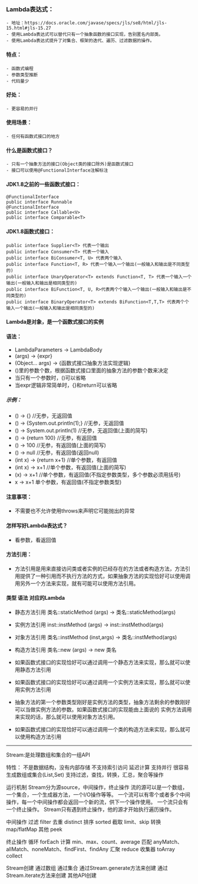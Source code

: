 ### Lambda表达式：
	- 地址：https://docs.oracle.com/javase/specs/jls/se8/html/jls-15.html#jls-15.27
	- 使用Lambda表达式可以替代只有一个抽象函数的接口实现，告别匿名内部类。
	- 使用Lambda表达式提升了对集合、框架的迭代、遍历、过滤数据的操作。
	
#### 特点：
	- 函数式编程
	- 参数类型推断
	- 代码量少
	
#### 好处：
	- 更容易的并行
	
#### 使用场景：
	- 任何有函数式接口的地方
	
#### 什么是函数式接口？
	- 只有一个抽象方法的接口(Object类的接口除外)是函数式接口
	- 接口可以使用@FunctionalInterface注解标注
	
#### JDK1.8之前的一些函数式接口：
	@FunctionalInterface
	public interface Runnable
	@FunctionalInterface
	public interface Callable<V>
	public interface Comparable<T> 
	
#### JDK1.8函数式接口：
	public interface Supplier<T> 代表一个输出
	public interface Consumer<T> 代表一个输入
	public interface BiConsumer<T, U> 代表两个输入
	public interface Function<T, R> 代表一个输入一个输出(一般输入和输出是不同类型的)
	public interface UnaryOperator<T> extends Function<T, T> 代表一个输入一个输出(一般输入和输出是相同类型的)
	public interface BiFunction<T, U, R>代表两个个输入一个输出(一般输入和输出是不同类型的)
	public interface BinaryOperator<T> extends BiFunction<T,T,T> 代表两个个输入一个输出(一般输入和输出是相同类型的)
	
#### Lambda是对象，是一个函数式接口的实例

#### 语法：
- LambdaParameters -> LambdaBody
- (args) -> {expr}
- (Object... args) -> {函数式接口抽象方法实现逻辑}
- ()里的参数个数，根据函数式接口里面的抽象方法的参数个数来决定
- 当只有一个参数时，()可以省略
- 当expr逻辑非常简单时，{}和return可以省略
##### 示例：
- () -> {} //无参，无返回值
- () -> {System.out.println(1);} //无参，无返回值
- () -> System.out.println(1) //无参，无返回值(上面的简写)
- () -> {return 100} //无参，有返回值
- () -> 100 //无参，有返回值(上面的简写)
- () -> null //无参，有返回值(返回null)
- (int x) -> {return x+1} //单个参数，有返回值
- (int x) -> x+1 //单个参数，有返回值(上面的简写)
- (x) -> x+1 //单个参数，有返回值(不指定参数类型，多个参数必须用括号)
- x -> x+1 单个参数，有返回值(不指定参数类型)

#### 注意事项：
- 不需要也不允许使用throws来声明它可能抛出的异常

#### 怎样写好Lambda表达式？
- 看参数，看返回值

#### 方法引用：
- 方法引用是用来直接访问类或者实例的已经存在的方法或者构造方法，方法引用提供了一种引用而不执行方法的方式，如果抽象方法的实现恰好可以使用调用另外一个方法来实现，就有可能可以使用方法引用。

#### 类型                         语法                                       对应的Lambda
- 静态方法引用     类名::staticMethod      (args) -> 类名::staticMethod(args)
- 实例方法引用     inst::instMethod        (args) -> inst::instMethod(args)
- 对象方法引用     类名::instMethod        (inst,args) -> 类名::instMethod(args)
- 构造方法引用     类名::new               (args) -> new 类名

- 如果函数式接口的实现恰好可以通过调用一个静态方法来实现，那么就可以使用静态方法引用
- 如果函数式接口的实现恰好可以通过调用一个实例方法来实现，那么就可以使用实例方法引用
- 抽象方法的第一个参数类型刚好是实例方法的类型，抽象方法剩余的参数刚好可以当做实例方法的参数。如果函数式接口的实现能由上面说的
实例方法调用来实现的话，那么就可以使用对象方法引用。
- 如果函数式接口的实现恰好可以通过调用一个类的构造方法来实现，那么就可以使用构造方法引用

--------------------------------------------------------------------------------------------------------------------

Stream:是处理数组和集合的一组API

特性：
	不是数据结构，没有内部存储
	不支持索引访问
	延迟计算
	支持并行
	很容易生成数组或集合(List,Set)
	支持过滤，查找，转换，汇总，聚合等操作

运行机制
	Stream分为源source，中间操作，终止操作
	流的源可以是一个数组，一个集合，一个生成器方法，一个I/O操作等等。
	一个流可以有零个或者多个中间操作，每一个中间操作都会返回一个新的流，供下一个操作使用。
	一个流只会有一个终止操作。
	Stream只有遇到终止操作，他的源才开始执行遍历操作。
	
中间操作
	过滤 filter
	去重 distinct
	排序 sorted
	截取 limit、skip
	转换 map/flatMap
	其他 peek
	
终止操作
	循环 forEach
	计算 min、max、count、average
	匹配 anyMatch、allMatch、noneMatch、findFirst、findAny
	汇聚 reduce
	收集器 toArray collect
	
Stream创建
	通过数组
	通过集合
	通过Stream.generate方法来创建
	通过Stream.iterate方法来创建
	其他API创建
